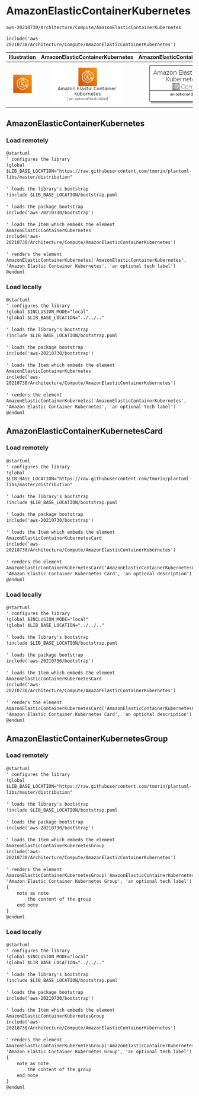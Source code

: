 # AmazonElasticContainerKubernetes


```text
aws-20210730/Architecture/Compute/AmazonElasticContainerKubernetes
```

```text
include('aws-20210730/Architecture/Compute/AmazonElasticContainerKubernetes')
```



| Illustration | AmazonElasticContainerKubernetes | AmazonElasticContainerKubernetesCard | AmazonElasticContainerKubernetesGroup |
| :---: | :---: | :---: | :---: |
| ![illustration for Illustration](../../../aws-20210730/Architecture/Compute/AmazonElasticContainerKubernetes.png) | ![illustration for AmazonElasticContainerKubernetes](../../../aws-20210730/Architecture/Compute/AmazonElasticContainerKubernetes.Local.png) | ![illustration for AmazonElasticContainerKubernetesCard](../../../aws-20210730/Architecture/Compute/AmazonElasticContainerKubernetesCard.Local.png) | ![illustration for AmazonElasticContainerKubernetesGroup](../../../aws-20210730/Architecture/Compute/AmazonElasticContainerKubernetesGroup.Local.png) |




## AmazonElasticContainerKubernetes

### Load remotely
```plantuml
@startuml
' configures the library
!global $LIB_BASE_LOCATION="https://raw.githubusercontent.com/tmorin/plantuml-libs/master/distribution"

' loads the library's bootstrap
!include $LIB_BASE_LOCATION/bootstrap.puml

' loads the package bootstrap
include('aws-20210730/bootstrap')

' loads the Item which embeds the element AmazonElasticContainerKubernetes
include('aws-20210730/Architecture/Compute/AmazonElasticContainerKubernetes')

' renders the element
AmazonElasticContainerKubernetes('AmazonElasticContainerKubernetes', 'Amazon Elastic Container Kubernetes', 'an optional tech label')
@enduml
```

### Load locally
```plantuml
@startuml
' configures the library
!global $INCLUSION_MODE="local"
!global $LIB_BASE_LOCATION="../../.."

' loads the library's bootstrap
!include $LIB_BASE_LOCATION/bootstrap.puml

' loads the package bootstrap
include('aws-20210730/bootstrap')

' loads the Item which embeds the element AmazonElasticContainerKubernetes
include('aws-20210730/Architecture/Compute/AmazonElasticContainerKubernetes')

' renders the element
AmazonElasticContainerKubernetes('AmazonElasticContainerKubernetes', 'Amazon Elastic Container Kubernetes', 'an optional tech label')
@enduml
```

## AmazonElasticContainerKubernetesCard

### Load remotely
```plantuml
@startuml
' configures the library
!global $LIB_BASE_LOCATION="https://raw.githubusercontent.com/tmorin/plantuml-libs/master/distribution"

' loads the library's bootstrap
!include $LIB_BASE_LOCATION/bootstrap.puml

' loads the package bootstrap
include('aws-20210730/bootstrap')

' loads the Item which embeds the element AmazonElasticContainerKubernetesCard
include('aws-20210730/Architecture/Compute/AmazonElasticContainerKubernetes')

' renders the element
AmazonElasticContainerKubernetesCard('AmazonElasticContainerKubernetesCard', 'Amazon Elastic Container Kubernetes Card', 'an optional description')
@enduml
```

### Load locally
```plantuml
@startuml
' configures the library
!global $INCLUSION_MODE="local"
!global $LIB_BASE_LOCATION="../../.."

' loads the library's bootstrap
!include $LIB_BASE_LOCATION/bootstrap.puml

' loads the package bootstrap
include('aws-20210730/bootstrap')

' loads the Item which embeds the element AmazonElasticContainerKubernetesCard
include('aws-20210730/Architecture/Compute/AmazonElasticContainerKubernetes')

' renders the element
AmazonElasticContainerKubernetesCard('AmazonElasticContainerKubernetesCard', 'Amazon Elastic Container Kubernetes Card', 'an optional description')
@enduml
```

## AmazonElasticContainerKubernetesGroup

### Load remotely
```plantuml
@startuml
' configures the library
!global $LIB_BASE_LOCATION="https://raw.githubusercontent.com/tmorin/plantuml-libs/master/distribution"

' loads the library's bootstrap
!include $LIB_BASE_LOCATION/bootstrap.puml

' loads the package bootstrap
include('aws-20210730/bootstrap')

' loads the Item which embeds the element AmazonElasticContainerKubernetesGroup
include('aws-20210730/Architecture/Compute/AmazonElasticContainerKubernetes')

' renders the element
AmazonElasticContainerKubernetesGroup('AmazonElasticContainerKubernetesGroup', 'Amazon Elastic Container Kubernetes Group', 'an optional tech label') {
    note as note
        the content of the group
    end note
}
@enduml
```

### Load locally
```plantuml
@startuml
' configures the library
!global $INCLUSION_MODE="local"
!global $LIB_BASE_LOCATION="../../.."

' loads the library's bootstrap
!include $LIB_BASE_LOCATION/bootstrap.puml

' loads the package bootstrap
include('aws-20210730/bootstrap')

' loads the Item which embeds the element AmazonElasticContainerKubernetesGroup
include('aws-20210730/Architecture/Compute/AmazonElasticContainerKubernetes')

' renders the element
AmazonElasticContainerKubernetesGroup('AmazonElasticContainerKubernetesGroup', 'Amazon Elastic Container Kubernetes Group', 'an optional tech label') {
    note as note
        the content of the group
    end note
}
@enduml
```

